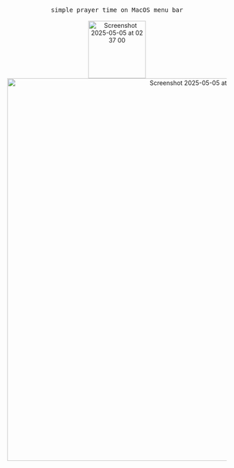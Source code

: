 <div align=center>
<samp>simple prayer time on MacOS menu bar</samp><br><br>
<img width="132" alt="Screenshot 2025-05-05 at 02 37 00" src="https://github.com/user-attachments/assets/b163bb7f-2424-46c8-a3de-6eab7fc8f268" />
<img width="879" alt="Screenshot 2025-05-05 at 02 39 29" src="https://github.com/user-attachments/assets/ee6c8948-d7e0-4230-ace4-9a681b95f43f" />
</div>
